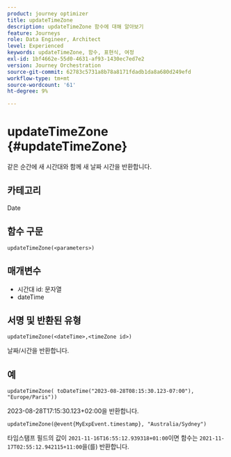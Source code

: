 ```yaml
---
product: journey optimizer
title: updateTimeZone
description: updateTimeZone 함수에 대해 알아보기
feature: Journeys
role: Data Engineer, Architect
level: Experienced
keywords: updateTimeZone, 함수, 표현식, 여정
exl-id: 1bf4662e-55d0-4631-af93-1430ec7ed7e2
version: Journey Orchestration
source-git-commit: 62783c5731a8b78a8171fdadb1da8a680d249efd
workflow-type: tm+mt
source-wordcount: '61'
ht-degree: 9%

---
```


# updateTimeZone {#updateTimeZone}

같은 순간에 새 시간대와 함께 새 날짜 시간을 반환합니다.

## 카테고리

Date

## 함수 구문

`updateTimeZone(<parameters>)`

## 매개변수

* 시간대 id: 문자열
* dateTime

## 서명 및 반환된 유형

`updateTimeZone(<dateTime>,<timeZone id>)`

날짜/시간을 반환합니다.

## 예

`updateTimeZone( toDateTime("2023-08-28T08:15:30.123-07:00"), "Europe/Paris"))`

2023-08-28T17:15:30.123+02:00을 반환합니다.

<!--`updateTimeZone( toDateTime("2019-08-28T08:15:30.123-07:00"), toTimeZone("Europe/Paris")))`
Returns "2019-08-28T17:15:30.123+02:00".-->

`updateTimeZone(@event{MyExpEvent.timestamp}, "Australia/Sydney")`

타임스탬프 필드의 값이 `2021-11-16T16:55:12.939318+01:00`이면 함수는 `2021-11-17T02:55:12.942115+11:00`을(를) 반환합니다.

